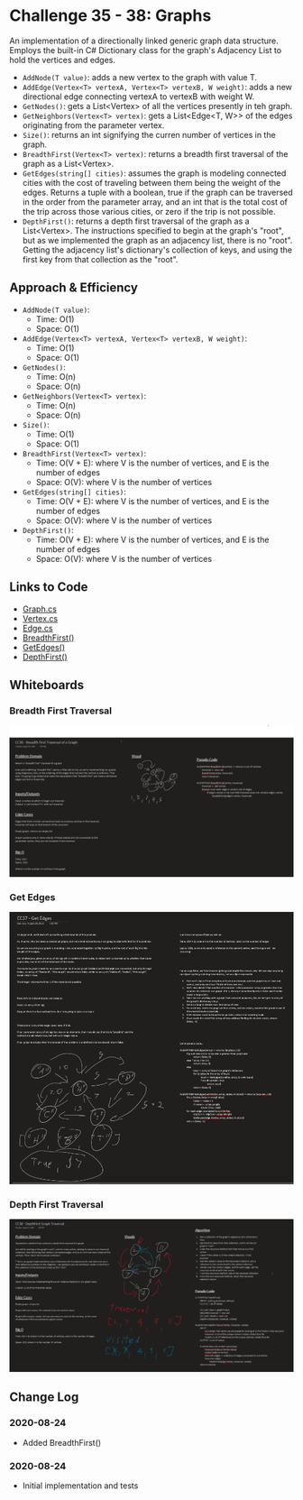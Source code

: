 # Challenge 35 - 38: Graphs

An implementation of a directionally linked generic graph data structure. Employs the built-in C# Dictionary class for the graph's Adjacency List to hold the vertices and edges.

- `AddNode(T value)`: adds a new vertex to the graph with value T.
- `AddEdge(Vertex<T> vertexA, Vertex<T> vertexB, W weight)`: adds a new directional edge connecting vertexA to vertexB with weight W.
- `GetNodes()`: gets a List<Vertex<T>> of all the vertices presently in teh graph.
- `GetNeighbors(Vertex<T> vertex)`: gets a List<Edge<T, W>> of the edges originating from the parameter vertex.
- `Size()`: returns an int signifying the curren number of vertices in the graph.
- `BreadthFirst(Vertex<T> vertex)`: returns a breadth first traversal of the graph as a List<Vertex<T>>.
- `GetEdges(string[] cities)`: assumes the graph is modeling connected cities with the cost of traveling between them being the weight of the edges. Returns a tuple with a boolean, true if the graph can be traversed in the order from the parameter array, and an int that is the total cost of the trip across those various cities, or zero if the trip is not possible.
- `DepthFirst()`: returns a depth first traversal of the graph as a List<Vertex<T>>. The instructions specified to begin at the graph's "root", but as we implemented the graph as an adjacency list, there is no "root". Getting the adjacency list's dictionary's collection of keys, and using the first key from that collection as the "root".

## Approach & Efficiency

- `AddNode(T value)`:
    - Time: O(1)
    - Space: O(1)
- `AddEdge(Vertex<T> vertexA, Vertex<T> vertexB, W weight)`:
    - Time: O(1)
    - Space: O(1)
- `GetNodes()`:
    - Time: O(n)
    - Space: O(n)
- `GetNeighbors(Vertex<T> vertex)`:
    - Time: O(n)
    - Space: O(n)
- `Size()`:
    - Time: O(1)
    - Space: O(1)
- `BreadthFirst(Vertex<T> vertex)`:
    - Time: O(V + E): where V is the number of vertices, and E is the number of edges
    - Space: O(V): where V is the number of vertices
- `GetEdges(string[] cities)`:
    - Time: O(V + E): where V is the number of vertices, and E is the number of edges
    - Space: O(V): where V is the number of vertices
- `DepthFirst()`:
    - Time: O(V + E): where V is the number of vertices, and E is the number of edges
    - Space: O(V): where V is the number of vertices

## Links to Code

- [Graph.cs](Graph/Classes/Graph.cs)
- [Vertex.cs](Graph/Classes/Vertex.cs)
- [Edge.cs](Graph/Classes/Edge.cs)
- [BreadthFirst()](Graph/Classes/Graph.cs#L105-L157)
- [GetEdges()](Graph/Classes/Graph.cs#L200-L285)
- [DepthFirst()](Graph/Classes/Graph.cs#L159-L197)

## Whiteboards

### Breadth First Traversal

![Breadth First Traversal](../../assets/CC36-BreadthFirstGraph-WB.png)

### Get Edges

![Get Edges](../../assets/CC37-GetEdges-WB.png)

### Depth First Traversal

![Get Edges](../../assets/CC38-DepthFirst-WB.png)

## Change Log

### 2020-08-24
- Added BreadthFirst()

### 2020-08-24
- Initial implementation and tests